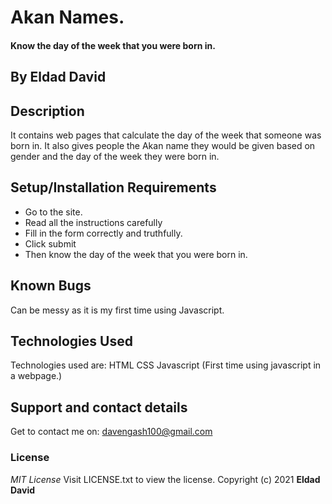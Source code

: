 # Akan Names.
#### Know the day of the week that you were born in. 
## By **Eldad David**
## Description
It contains web pages that calculate the day of the week that someone was born in. It also gives people the Akan name they would be given based on gender and the day of the week they were born in.
## Setup/Installation Requirements
* Go to the site.
* Read all the instructions carefully
* Fill in the form correctly and truthfully.
* Click submit 
* Then know the day of the week that you were born in.
## Known Bugs
Can be messy as it is my first time using Javascript.
## Technologies Used
Technologies used are:
   HTML
   CSS
   Javascript (First time using javascript in a webpage.)
## Support and contact details
Get to contact me on: davengash100@gmail.com
### License
*MIT License*
 Visit LICENSE.txt to view the license.
Copyright (c) 2021 **Eldad David**